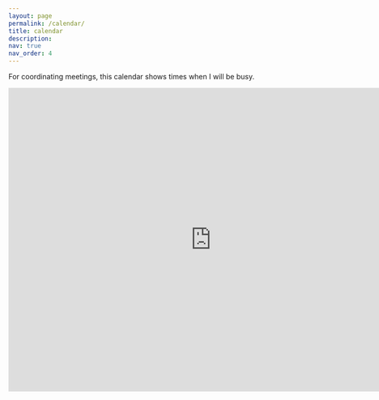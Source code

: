 ```yaml
---
layout: page
permalink: /calendar/
title: calendar
description:
nav: true
nav_order: 4
---
```


For coordinating meetings, this calendar shows times when I will be busy.

<iframe src="https://calendar.google.com/calendar/embed?height=600&wkst=1&bgcolor=%23ffffff&ctz=Europe%2FAmsterdam&mode=WEEK&title=Availability%20Xinjie%20Liu&src=eGluamllbGl1OThAZ21haWwuY29t&src=a29pN2oxZW1wZmhma2tyOTA3bHVydW50cjRAZ3JvdXAuY2FsZW5kYXIuZ29vZ2xlLmNvbQ&color=%237986CB&color=%23EF6C00" style="border-width:0" width="800" height="600" frameborder="0" scrolling="no"></iframe>

<!-- For now, this page is assumed to be a static description of your courses. You can convert it to a collection similar to `_projects/` so that you can have a dedicated page for each course.

Organize your courses by years, topics, or universities, however you like! -->
